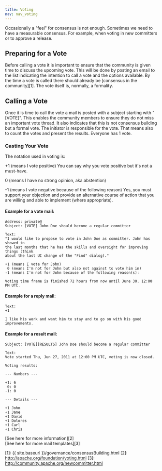 ```yaml
---
title: Voting
nav: nav_voting
---
```


Occasionally a "feel" for consensus is not enough. Sometimes we need to have a
measurable consensus. For example, when voting in new committers or to approve a
release. 

## Preparing for a Vote

Before calling a vote it is important to ensure that the community is given time to
discuss the upcoming vote. This will be done by posting an email to the list
indicating the intention to call a vote and the options available. By the time a
vote is called there should already be [consensus in the community][1]. The vote 
itself is, normally, a formality.

## Calling a Vote

Once it is time to call the vote a mail is posted with a subject starting with
"[VOTE]". This enables the community members to ensure they do not miss an important
vote thread. It also indicates that this is not consensus building but a formal
vote. The initiator is responsible for the vote. That means also to count the votes
and present the results. Everyone has 1 vote.

### Casting Your Vote

The notation used in voting is:

+1 (means I vote positive)
   You can say why you vote positive but it's not a must-have.

 0 (means I have no strong opinion, aka abstention)

-1 (means I vote negative because of the following reason)
   Yes, you must support your objection and provide an alternative course of action
   that you are willing and able to implement (where appropriate).

#### Example for a vote mail:

    Address: private@
    Subject: [VOTE] John Doe should become a regular committer
    
    Text:
    "I would like to propose to vote in John Doe as committer. John has showed in
    the last months that he has the skills and oversight for improving things (think
    about the last UI change of the "Find" dialog)."
    
    +1 (means I vote for John)
     0 (means I'm not for John but also not against to vote him in)
    -1 (means I'm not for John because of the following reason(s):
    
    Voting time frame is finished 72 hours from now until June 30, 12:00 PM UTC.

#### Example for a reply mail:

    Text:
    +1
    
    I like his work and want him to stay and to go on with his good improvements.


#### Example for a result mail:

    Subject: [VOTE][RESULTS] John Doe should become a regular committer
    
    Text:
    Vote started Thu, Jun 27, 2011 at 12:00 PM UTC, voting is now closed.
    
    Voting results:
    
    --- Numbers ---
    
    +1: 6
     0: 0
    -1: 0
    
    --- Details ---
    
    +1 John
    +1 Jane
    +1 David
    +1 Dolores
    +1 Carl
    +1 Chris

[See here for more information][2] <br>
[See here for more mail templates][3]


[1]: {{ site.baseurl }}/governance/consensusBuilding.html
[2]: http://apache.org/foundation/voting.html
[3]: http://community.apache.org/newcommitter.html
